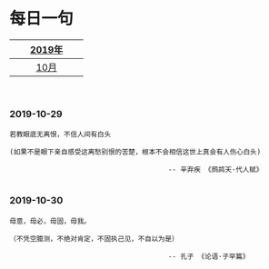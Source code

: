 # 每日一句 

| [2019年](README.md) |
| ------ |
| &nbsp;&nbsp;&nbsp;&nbsp;&nbsp;&nbsp;&nbsp;&nbsp;&nbsp;[10月](2019/2019-10.md)&nbsp;&nbsp;&nbsp;&nbsp;&nbsp;&nbsp;&nbsp;&nbsp;&nbsp; |

<br>

### 2019-10-29
```
若教眼底无离恨，不信人间有白头

(如果不是眼下亲自感受这离愁别恨的苦楚，根本不会相信这世上真会有人伤心白头)

                                       -- 辛弃疾 《鹧鸪天·代人赋》
                             
```

### 2019-10-30
```
毋意，毋必，毋固，毋我。

（不凭空臆测，不绝对肯定，不固执己见，不自以为是）

                                       -- 孔子 《论语·子罕篇》
                                       
```


